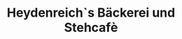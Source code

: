 ---
title: "Heydenreich`s Bäckerei und Stehcafè"
url: /falkenstein-vogtl/heydenreich-s-baeckerei-und-stehcafe/
shop: Bäckerei
---